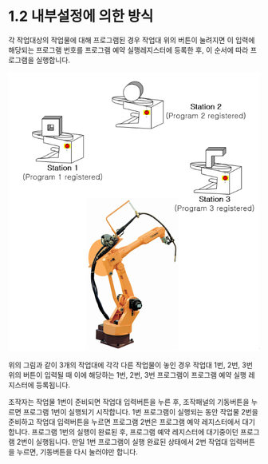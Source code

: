 ﻿# 1.2 내부설정에 의한 방식

각 작업대상의 작업물에 대해 프로그램된 경우 작업대 위의 버튼이 눌려지면 이 입력에 해당되는 프로그램 번호를 프로그램 예약 실행레지스터에 등록한 후, 이 순서에 따라 프로그램을 실행합니다.


![](../_assets/image2.png)

위의 그림과 같이 3개의 작업대에 각각 다른 작업물이 놓인 경우 작업대 1번, 2번, 3번 위의 버튼이 입력될 때 이에 해당하는 1번, 2번, 3번 프로그램이 프로그램 예약 실행 레지스터에 등록됩니다.

조작자는 작업물 1번이 준비되면 작업대 입력버튼을 누른 후, 조작패널의 기동버튼을 누르면 프로그램 1번이 실행되기 시작합니다. 1번 프로그램이 실행되는 동안 작업물 2번을 준비하고 작업대 입력버튼을 누르면 프로그램 2번은 프로그램 예약 레지스터에서 대기합니다. 프로그램 1번의 실행이 완료된 후, 프로그램 예약 레지스터에 대기중이던 프로그램 2번이 실행됩니다. 만일 1번 프로그램이 실행 완료된 상태에서 2번 작업대 입력버튼을 누르면, 기동버튼을 다시 눌러야만 합니다.
